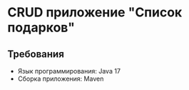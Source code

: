 # CRUD приложение "Список подарков"
## Требования
- Язык программирования: Java 17
- Сборка приложения: Maven